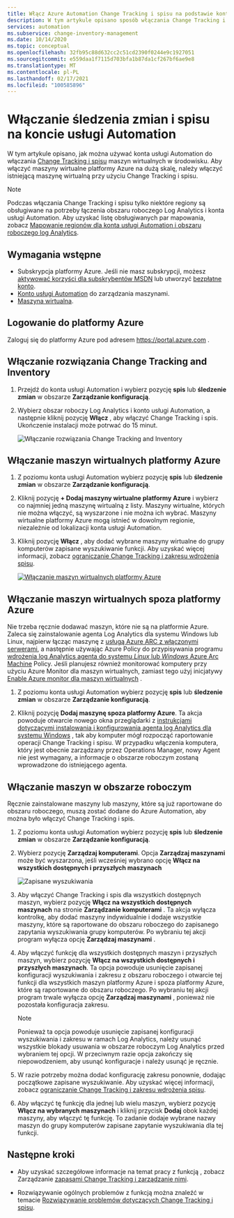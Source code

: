 ```yaml
---
title: Włącz Azure Automation Change Tracking i spisu na podstawie konta usługi Automation
description: W tym artykule opisano sposób włączania Change Tracking i spisu na koncie usługi Automation.
services: automation
ms.subservice: change-inventory-management
ms.date: 10/14/2020
ms.topic: conceptual
ms.openlocfilehash: 32fb95c88d632cc2c51cd2390f0244e9c1927051
ms.sourcegitcommit: e559daa1f7115d703bfa1b87da1cf267bf6ae9e8
ms.translationtype: MT
ms.contentlocale: pl-PL
ms.lasthandoff: 02/17/2021
ms.locfileid: "100585896"
---
```

# <a name="enable-change-tracking-and-inventory-from-an-automation-account"></a>Włączanie śledzenia zmian i spisu na koncie usługi Automation

W tym artykule opisano, jak można używać konta usługi Automation do włączania [Change Tracking i spisu](overview.md) maszyn wirtualnych w środowisku. Aby włączyć maszyny wirtualne platformy Azure na dużą skalę, należy włączyć istniejącą maszynę wirtualną przy użyciu Change Tracking i spisu.

> [!NOTE]
> Podczas włączania Change Tracking i spisu tylko niektóre regiony są obsługiwane na potrzeby łączenia obszaru roboczego Log Analytics i konta usługi Automation. Aby uzyskać listę obsługiwanych par mapowania, zobacz [Mapowanie regionów dla konta usługi Automation i obszaru roboczego log Analytics](../how-to/region-mappings.md).

## <a name="prerequisites"></a>Wymagania wstępne

* Subskrypcja platformy Azure. Jeśli nie masz subskrypcji, możesz [aktywować korzyści dla subskrybentów MSDN](https://azure.microsoft.com/pricing/member-offers/msdn-benefits-details/) lub utworzyć [bezpłatne konto](https://azure.microsoft.com/free/?WT.mc_id=A261C142F).
* [Konto usługi Automation](../automation-security-overview.md) do zarządzania maszynami.
* [Maszyna wirtualna](../../virtual-machines/windows/quick-create-portal.md).

## <a name="sign-in-to-azure"></a>Logowanie do platformy Azure

Zaloguj się do platformy Azure pod adresem https://portal.azure.com .

## <a name="enable-change-tracking-and-inventory"></a>Włączanie rozwiązania Change Tracking and Inventory

1. Przejdź do konta usługi Automation i wybierz pozycję **spis** lub **śledzenie zmian** w obszarze **Zarządzanie konfiguracją**.

2. Wybierz obszar roboczy Log Analytics i konto usługi Automation, a następnie kliknij pozycję **Włącz** , aby włączyć Change Tracking i spis. Ukończenie instalacji może potrwać do 15 minut.

    ![Włączanie rozwiązania Change Tracking and Inventory](media/enable-from-automation-account/enable-feature.png)

## <a name="enable-azure-vms"></a>Włączanie maszyn wirtualnych platformy Azure

1. Z poziomu konta usługi Automation wybierz pozycję **spis** lub **śledzenie zmian** w obszarze **Zarządzanie konfiguracją**.

2. Kliknij pozycję **+ Dodaj maszyny wirtualne platformy Azure** i wybierz co najmniej jedną maszynę wirtualną z listy. Maszyny wirtualne, których nie można włączyć, są wyszarzone i nie można ich wybrać. Maszyny wirtualne platformy Azure mogą istnieć w dowolnym regionie, niezależnie od lokalizacji konta usługi Automation. 

3. Kliknij pozycję **Włącz** , aby dodać wybrane maszyny wirtualne do grupy komputerów zapisane wyszukiwanie funkcji. Aby uzyskać więcej informacji, zobacz [ograniczanie Change Tracking i zakresu wdrożenia spisu](manage-scope-configurations.md).

      [![Włączanie maszyn wirtualnych platformy Azure](./media/enable-from-automation-account/enable-azure-vms.png)](./media/enable-from-automation-account/enable-azure-vms-expanded.png#lightbox)

## <a name="enable-non-azure-vms"></a>Włączanie maszyn wirtualnych spoza platformy Azure

Nie trzeba ręcznie dodawać maszyn, które nie są na platformie Azure. Zaleca się zainstalowanie agenta Log Analytics dla systemu Windows lub Linux, najpierw łącząc maszynę z [usługą Azure ARC z włączonymi serwerami](../../azure-arc/servers/overview.md), a następnie używając Azure Policy do przypisywania programu [wdrożenia log Analytics agenta do systemu *Linux* lub *Windows* Azure Arc Machine](../../governance/policy/samples/built-in-policies.md#monitoring) Policy. Jeśli planujesz również monitorować komputery przy użyciu Azure Monitor dla maszyn wirtualnych, zamiast tego użyj inicjatywy [Enable Azure monitor dla maszyn wirtualnych](../../governance/policy/samples/built-in-initiatives.md#monitoring) .

1. Z poziomu konta usługi Automation wybierz pozycję **spis** lub **śledzenie zmian** w obszarze **Zarządzanie konfiguracją**.

2. Kliknij pozycję **Dodaj maszynę spoza platformy Azure**. Ta akcja powoduje otwarcie nowego okna przeglądarki z [instrukcjami dotyczącymi instalowania i konfigurowania agenta log Analytics dla systemu Windows](../../azure-monitor/agents/log-analytics-agent.md) , tak aby komputer mógł rozpocząć raportowanie operacji Change Tracking i spisu. W przypadku włączenia komputera, który jest obecnie zarządzany przez Operations Manager, nowy Agent nie jest wymagany, a informacje o obszarze roboczym zostaną wprowadzone do istniejącego agenta.

## <a name="enable-machines-in-the-workspace"></a>Włączanie maszyn w obszarze roboczym

Ręcznie zainstalowane maszyny lub maszyny, które są już raportowane do obszaru roboczego, muszą zostać dodane do Azure Automation, aby można było włączyć Change Tracking i spis.

1. Z poziomu konta usługi Automation wybierz pozycję **spis** lub **śledzenie zmian** w obszarze **Zarządzanie konfiguracją**.

2. Wybierz pozycję **Zarządzaj komputerami**. Opcja **Zarządzaj maszynami** może być wyszarzona, jeśli wcześniej wybrano opcję **Włącz na wszystkich dostępnych i przyszłych maszynach**

    ![Zapisane wyszukiwania](media/enable-from-automation-account/manage-machines.png)

3. Aby włączyć Change Tracking i spis dla wszystkich dostępnych maszyn, wybierz pozycję **Włącz na wszystkich dostępnych maszynach** na stronie **Zarządzanie komputerami** . Ta akcja wyłącza kontrolkę, aby dodać maszyny indywidualnie i dodaje wszystkie maszyny, które są raportowane do obszaru roboczego do zapisanego zapytania wyszukiwania grupy komputerów. Po wybraniu tej akcji program wyłącza opcję **Zarządzaj maszynami** .

4. Aby włączyć funkcję dla wszystkich dostępnych maszyn i przyszłych maszyn, wybierz pozycję **Włącz na wszystkich dostępnych i przyszłych maszynach**. Ta opcja powoduje usunięcie zapisanej konfiguracji wyszukiwania i zakresu z obszaru roboczego i otwarcie tej funkcji dla wszystkich maszyn platformy Azure i spoza platformy Azure, które są raportowane do obszaru roboczego. Po wybraniu tej akcji program trwale wyłącza opcję **Zarządzaj maszynami** , ponieważ nie pozostała konfiguracja zakresu.

    > [!NOTE]
    > Ponieważ ta opcja powoduje usunięcie zapisanej konfiguracji wyszukiwania i zakresu w ramach Log Analytics, należy usunąć wszystkie blokady usuwania w obszarze roboczym Log Analytics przed wybraniem tej opcji. W przeciwnym razie opcja zakończy się niepowodzeniem, aby usunąć konfiguracje i należy usunąć je ręcznie.

5. W razie potrzeby można dodać konfigurację zakresu ponownie, dodając początkowe zapisane wyszukiwanie. Aby uzyskać więcej informacji, zobacz [ograniczanie Change Tracking i zakresu wdrożenia spisu](manage-scope-configurations.md).

6. Aby włączyć tę funkcję dla jednej lub wielu maszyn, wybierz pozycję **Włącz na wybranych maszynach** i kliknij przycisk **Dodaj** obok każdej maszyny, aby włączyć tę funkcję. To zadanie dodaje wybrane nazwy maszyn do grupy komputerów zapisane zapytanie wyszukiwania dla tej funkcji.

## <a name="next-steps"></a>Następne kroki

* Aby uzyskać szczegółowe informacje na temat pracy z funkcją [](manage-change-tracking.md) , zobacz Zarządzanie [zapasami Change Tracking i zarządzanie nimi](manage-inventory-vms.md).

* Rozwiązywanie ogólnych problemów z funkcją można znaleźć w temacie [Rozwiązywanie problemów dotyczących Change Tracking i spisu](../troubleshoot/change-tracking.md).
